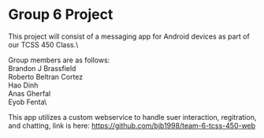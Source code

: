 # Group 6 Project
 
This project will consist of a messaging app for Android devices as part of our TCSS 450 Class.\

Group members are as follows:\
Brandon J Brassfield\
Roberto Beltran Cortez\
Hao Dinh\
Anas Gherfal\
Eyob Fenta\

This app utilizes a custom webservice to handle suer interaction, regitration, and chatting, link is here: https://github.com/bjb1998/team-6-tcss-450-web
